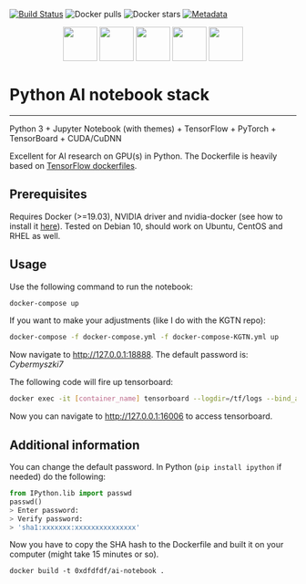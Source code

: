 [![Build Status](https://travis-ci.org/0xdfdfdf/ai-notebook.svg?branch=master)](https://travis-ci.org/0xdfdfdf/ai-notebook)
![Docker pulls](https://img.shields.io/docker/pulls/0xdfdfdf/ai-notebook.svg)
![Docker stars](https://img.shields.io/docker/stars/0xdfdfdf/ai-notebook.svg)
[![Metadata](https://images.microbadger.com/badges/image/0xdfdfdf/ai-notebook.svg)](https://microbadger.com/images/0xdfdfdf/ai-notebook)

<p align="center">
   <img height="60" src="https://upload.wikimedia.org/wikipedia/commons/thumb/c/c3/Python-logo-notext.svg/1024px-Python-logo-notext.svg.png" />
   <img height="60" src="https://samskalicky.files.wordpress.com/2018/08/cudnn-logo.png" />
  <img height="60" src="https://upload.wikimedia.org/wikipedia/commons/thumb/3/38/Jupyter_logo.svg/1200px-Jupyter_logo.svg.png" />
  <img height="60" src="https://devblogs.nvidia.com/wp-content/uploads/2017/04/pytorch-logo-dark.png" />
  <img height="60" src="https://miro.medium.com/max/7752/1*zmMOdVZ_j9vwMcpdD8Uceg.png" />
</p>

# Python AI notebook stack
------------
Python 3 + Jupyter Notebook (with themes) + TensorFlow + PyTorch + TensorBoard + CUDA/CuDNN

Excellent for AI research on GPU(s) in Python. The Dockerfile is heavily based on [TensorFlow dockerfiles](https://github.com/tensorflow/tensorflow/tree/master/tensorflow/tools/dockerfiles).

## Prerequisites
Requires Docker (>=19.03), NVIDIA driver and nvidia-docker (see how to install it [here](https://github.com/NVIDIA/nvidia-docker)). Tested on Debian 10, should work on Ubuntu, CentOS and RHEL as well.

## Usage
Use the following command to run the notebook:
```bash
docker-compose up 
```
If you want to make your adjustments (like I do with the KGTN repo):
```bash
docker-compose -f docker-compose.yml -f docker-compose-KGTN.yml up 
```
Now navigate to http://127.0.0.1:18888.
The default password is: *Cybermyszki7*

The following code will fire up tensorboard:
```bash
docker exec -it [container_name] tensorboard --logdir=/tf/logs --bind_all
```
Now you can navigate to http://127.0.0.1:16006 to access tensorboard.

## Additional information
You can change the default password.
In Python (```pip install ipython``` if needed) do the following:
```python
from IPython.lib import passwd
passwd()
> Enter password:
> Verify password:
> 'sha1:xxxxxxx:xxxxxxxxxxxxxxx'
```
Now you have to copy the SHA hash to the Dockerfile and built it on your computer (might take 15 minutes or so).
```
docker build -t 0xdfdfdf/ai-notebook .
```
